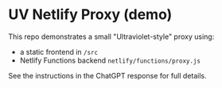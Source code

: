 # UV Netlify Proxy (demo)

This repo demonstrates a small "Ultraviolet-style" proxy using:
- a static frontend in `/src`
- Netlify Functions backend `netlify/functions/proxy.js`

See the instructions in the ChatGPT response for full details.
